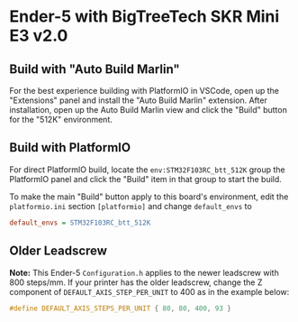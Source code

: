 # Ender-5 with BigTreeTech SKR Mini E3 v2.0

## Build with "Auto Build Marlin"

For the best experience building with PlatformIO in VSCode, open up the "Extensions" panel and install the "Auto Build Marlin" extension. After installation, open up the Auto Build Marlin view and click the "Build" button for the "512K" environment.

## Build with PlatformIO

For direct PlatformIO build, locate the `env:STM32F103RC_btt_512K` group the PlatformIO panel and click the "Build" item in that group to start the build.

To make the main "Build" button apply to this board's environment, edit the `platformio.ini` section `[platformio]` and change `default_envs` to

```ini
default_envs = STM32F103RC_btt_512K
```

## Older Leadscrew

**Note:** This Ender-5 `Configuration.h` applies to the newer leadscrew with 800 steps/mm. If your printer has the older leadscrew, change the Z component of `DEFAULT_AXIS_STEP_PER_UNIT` to 400 as in the example below:

```cpp
#define DEFAULT_AXIS_STEPS_PER_UNIT { 80, 80, 400, 93 }
```
